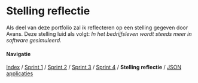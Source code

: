 # Stelling reflectie
Als deel van deze portfolio zal ik reflecteren op een stelling gegeven door Avans. Deze stelling luid als volgt:
*In het bedrijfsleven wordt steeds meer in software gesimuleerd.*



#### Navigatie
[Index](../readme.md) / [Sprint 1](../week6/sprint1.md) / [Sprint 2](../week6/sprint2.md) / [Sprint 3](../week7/sprint3.md)
/ [Sprint 4](../week7/sprint4.md) / **Stelling reflectie** / [JSON applicaties](json-applicaties.md)